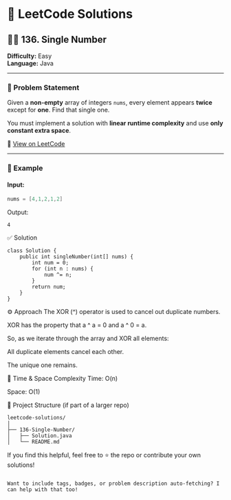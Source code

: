 # 🧠 LeetCode Solutions

## 🕵️‍♂️ 136. Single Number        

**Difficulty:** Easy  
**Language:** Java

---       

### 📄 Problem Statement

Given a **non-empty** array of integers `nums`, every element appears **twice** except for **one**. Find that single one.

You must implement a solution with **linear runtime complexity** and use **only constant extra space**.

🔗 [View on LeetCode](https://leetcode.com/problems/single-number/)

---

### 🧪 Example

#### Input:
```java
nums = [4,1,2,1,2]
```
Output:
```
4
```
✅ Solution
```
class Solution {
    public int singleNumber(int[] nums) {
        int num = 0;
        for (int n : nums) {
            num ^= n;
        }
        return num;
    }
}
```
⚙️ Approach
The XOR (^) operator is used to cancel out duplicate numbers.

XOR has the property that a ^ a = 0 and a ^ 0 = a.

So, as we iterate through the array and XOR all elements:

All duplicate elements cancel each other.

The unique one remains.

🧠 Time & Space Complexity
Time: O(n)

Space: O(1)

📂 Project Structure (if part of a larger repo)
```
leetcode-solutions/
│
├── 136-Single-Number/
│   ├── Solution.java
│   └── README.md
```
If you find this helpful, feel free to ⭐️ the repo or contribute your own solutions!

```

Want to include tags, badges, or problem description auto-fetching? I can help with that too!
```
